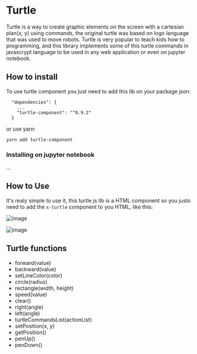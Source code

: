 # Turtle

  Turtle is a way to create graphic elements on the screen with a cartesian plan(x, y) using commands, the original turtle was based on logo language that was used to move robots. Turtle is very popular to teach kids how to programming, and this library implements some of this turtle commands in javascrypt language to be used in any web application or even on jupyter notebook.

## How to install

  To use turtle component you just need to add this lib on your package json:

  ```
    "dependencies": {
      ...
      "turtle-component": "^0.9.2"
    }
  ```
   or use yarn:

   `yarn add turtle-component`
   
### Installing on jupyter notebook

  ...

## How to Use

It's realy simple to use it, this turtle js lib is a HTML component so you justo need to add the `x-turtle` component to you HTML, like this:

![image](https://user-images.githubusercontent.com/20938232/141322294-3098e273-73a8-46d2-b84a-3f0c893000b1.png)


![image](https://user-images.githubusercontent.com/20938232/141025190-c2b3e88c-dce1-49ec-8396-ba7f8069a791.png)

## Turtle functions

* forward(value)
* backward(value)
* setLineColor(color)
* circle(radius)
* rectangle(width, height)
* speed(value)
* clear()
* right(angle)
* left(angle)
* turtleCommandsList(actionList)
* setPosition(x, y)
* getPosition()
* penUp()
* penDown()
